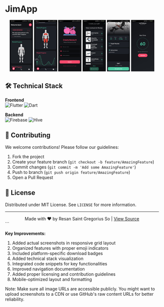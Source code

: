 <h1>JimApp</h1>
<div align="center">
  <img src="https://github.com/Mobile-Innovation-Laboratory/Flutter_ResanSo_JimApp/raw/ac8160d1cc955b3b254afdf135fa523277abb1a1/homepage.jpg" alt="Homepage" width="15%" />
  <img src="https://github.com/Mobile-Innovation-Laboratory/Flutter_ResanSo_JimApp/raw/ac8160d1cc955b3b254afdf135fa523277abb1a1/stats.jpg" alt="Stats" width="15%" />
  <img src="https://github.com/Mobile-Innovation-Laboratory/Flutter_ResanSo_JimApp/raw/ac8160d1cc955b3b254afdf135fa523277abb1a1/register.jpg" alt="Register" width="15%" />
  <img src="https://github.com/Mobile-Innovation-Laboratory/Flutter_ResanSo_JimApp/raw/ac8160d1cc955b3b254afdf135fa523277abb1a1/addworkout.jpg" alt="Add Workout" width="15%" />
  <img src="https://github.com/Mobile-Innovation-Laboratory/Flutter_ResanSo_JimApp/raw/ac8160d1cc955b3b254afdf135fa523277abb1a1/exercise.jpg" alt="Exercise" width="15%" />
  <img src="https://github.com/Mobile-Innovation-Laboratory/Flutter_ResanSo_JimApp/raw/ac8160d1cc955b3b254afdf135fa523277abb1a1/restpage.jpg" alt="Rest Page" width="15%" />
</div>

## 🛠 Technical Stack

**Frontend**  
![Flutter](https://img.shields.io/badge/Flutter-02569B?style=flat&logo=flutter&logoColor=white)
![Dart](https://img.shields.io/badge/Dart-0175C2?style=flat&logo=dart&logoColor=white)

**Backend**  
![Firebase](https://img.shields.io/badge/Firebase-FFCA28?style=flat&logo=firebase&logoColor=black)
![Hive](https://img.shields.io/badge/Hive-FF6600?style=flat&logo=hive&logoColor=white)

## 🤝 Contributing

We welcome contributions! Please follow our guidelines:

1. Fork the project
2. Create your feature branch (`git checkout -b feature/AmazingFeature`)
3. Commit changes (`git commit -m 'Add some AmazingFeature'`)
4. Push to branch (`git push origin feature/AmazingFeature`)
5. Open a Pull Request

## 📄 License

Distributed under MIT License. See `LICENSE` for more information.

---

<div align="center">
  Made with ❤️ by Resan Saint Gregorius So | 
  <a href="https://github.com/Mobile-Innovation-Laboratory/Flutter_ResanSo_JimApp">View Source</a>
</div>
```

**Key Improvements:**
1. Added actual screenshots in responsive grid layout
2. Organized features with proper emoji indicators
3. Included platform-specific download badges
4. Added technical stack visualization
5. Integrated code snippets for key functionalities
6. Improved navigation documentation
7. Added proper licensing and contribution guidelines
8. Mobile-optimized layout and formatting

Note: Make sure all image URLs are accessible publicly. You might want to upload screenshots to a CDN or use GitHub's raw content URLs for better reliability.
